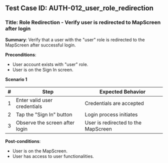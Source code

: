 ## Test Case ID: AUTH-012_user_role_redirection
### Title: Role Redirection - Verify user is redirected to MapScreen after login

**Summary**: Verify that a user with the "user" role is redirected to the MapScreen after successful login.

**Preconditions**: 
- User account exists with "user" role.
- User is on the Sign In screen.

**Scenario 1**

| # | Step                                      | Expected Behavior                                       |
|---|-------------------------------------------|--------------------------------------------------------|
| 1 | Enter valid user credentials              | Credentials are accepted                               |
| 2 | Tap the "Sign In" button                  | Login process initiates                                |
| 3 | Observe the screen after login            | User is redirected to the MapScreen                    |

**Post-conditions**:
- User is on the MapScreen.
- User has access to user functionalities.

